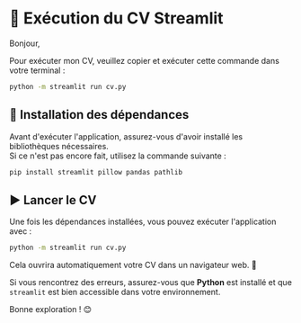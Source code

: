 # 📄 Exécution du CV Streamlit

Bonjour,

Pour exécuter mon CV, veuillez copier et exécuter cette commande dans votre terminal :

```bash
python -m streamlit run cv.py
```

## 📌 Installation des dépendances

Avant d'exécuter l'application, assurez-vous d'avoir installé les bibliothèques nécessaires.  
Si ce n'est pas encore fait, utilisez la commande suivante :

```bash
pip install streamlit pillow pandas pathlib
```

## ▶️ Lancer le CV

Une fois les dépendances installées, vous pouvez exécuter l'application avec :

```bash
python -m streamlit run cv.py
```

Cela ouvrira automatiquement votre CV dans un navigateur web. 🚀

Si vous rencontrez des erreurs, assurez-vous que **Python** est installé et que `streamlit` est bien accessible dans votre environnement.

Bonne exploration ! 😊
